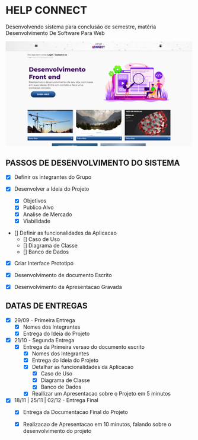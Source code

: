 # HELP CONNECT
Desenvolvendo sistema para conclusão de semestre, matéria Desenvolvimento De Software Para Web 

![GitHub Logo](public/img/render_help-connect.png)

## PASSOS DE DESENVOLVIMENTO DO SISTEMA

 - [x] Definir os integrantes do Grupo

 - [x] Desenvolver a Ideia do Projeto 
    - [x] Objetivos
    - [x] Publico Alvo 
    - [x] Analise de Mercado
    - [x] Viabilidade

 - [] Definir as funcionalidades da Aplicacao 
    - [] Caso de Uso
    - [] Diagrama de Classe
    - [] Banco de Dados

 - [X] Criar Interface Prototipo

 - [x] Desenvolvimento de documento Escrito

 - [x] Desenvolvimento da Apresentacao Gravada 

## DATAS DE ENTREGAS

 - [x] 29/09 - Primeira Entrega
    - [x] Nomes dos Integrantes
    - [x] Entrega do Ideia do Projeto

 - [x] 21/10 - Segunda Entrega
    - [x] Entrega da Primeira versao do documento escrito
        - [x] Nomes dos Integrantes
        - [x] Entrega do Ideia do Projeto
        - [x] Detalhar as funcionalidades da Aplicacao
            - [x] Caso de Uso
            - [x] Diagrama de Classe
            - [x] Banco de Dados
        - [x] Reallizar um Apresentacao sobre o Projeto em 5 minutos

 - [x] 18/11 | 25/11 | 02/12 - Entrega Final
    - [x] Entrega da Documentacao Final do Projeto
    - [x] Realizacao de Apresentacao em 10 minutos, falando sobre o desenvolvimento do projeto

